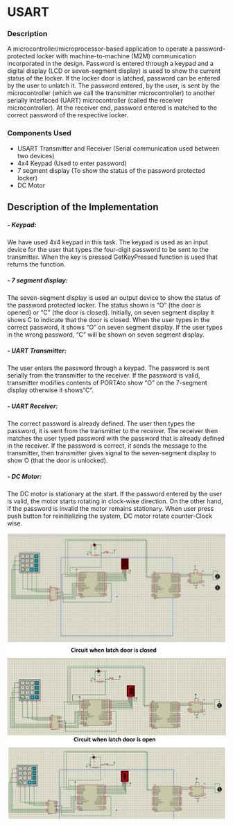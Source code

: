 # USART

### Description

A microcontroller/microprocessor-based application to operate a password-protected locker with machine-to-machine (M2M) communication incorporated in the design. Password is entered through a keypad and a digital display (LCD or seven-segment display) is used to show the current status of the locker. If the locker door is latched, password can be entered by the user to unlatch it. The password entered, by the user, is sent by the microcontroller (which we call the transmitter microcontroller) to another serially interfaced (UART) microcontroller (called the receiver microcontroller). At the receiver end, password entered is matched to the correct password of the respective locker.

### Components Used

- USART Transmitter and Receiver (Serial communication used between two devices)
- 4x4 Keypad (Used to enter password)
- 7 segment display (To show the status of the password protected locker)
- DC Motor

## Description of the Implementation

##### - Keypad:

We have used 4x4 keypad in this task. The keypad is used as an input device for the user that types the four-digit password to be sent to the transmitter. When the key is pressed GetKeyPressed function is used that returns the function.

##### - 7 segment display:

The seven-segment display is used an output device to show the status of the password protected locker. The status shown is “O” (the door is opened) or “C” (the door is closed). Initially, on seven segment display it shows C to indicate that the door is closed. When the user types in the correct password, it shows “O” on seven segment display. If the user types in the wrong password, “C” will be shown on seven segment display.

##### - UART Transmitter:

The user enters the password through a keypad. The password is sent serially from the transmitter to the receiver. If the password is valid, transmitter modifies contents of PORTAto show “O” on the 7-segment display otherwise it shows“C”.

##### - UART Receiver:

The correct password is already defined. The user then types the password, it is sent from the transmitter to the receiver. The receiver then matches the user typed password with the password that is already defined in the receiver. If the password is correct, it sends the message to the transmitter, then transmitter gives signal to the seven-segment display to show O (that the door is unlocked).

#####  - DC Motor:

The DC motor is stationary at the start. If the password entered by the user is valid, the motor starts rotating in clock-wise direction. On the other hand, if the password is invalid the motor remains stationary. When user press push button for reinitializing the system, DC motor rotate counter-Clock wise.

<img src="./schematices/schematices_1.PNG" alt="Alt text" title="Optional title" />

<img src="./schematices/closed.PNG" alt="Alt text" title="Optional title" />

<img src="./schematices/open.PNG" alt="Alt text" title="Optional title" />
